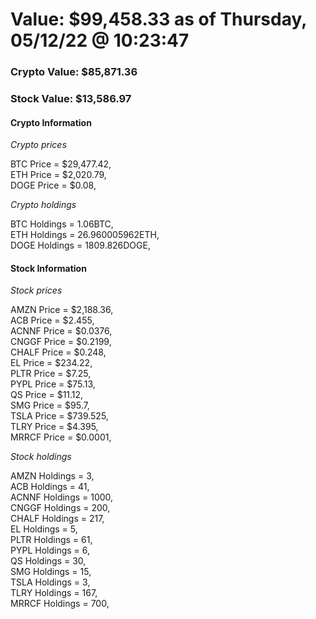 # Value: $99,458.33 as of Thursday, 05/12/22 @ 10:23:47 

### Crypto Value: $85,871.36

### Stock Value: $13,586.97

#### Crypto Information 
*Crypto prices* 

BTC Price = $29,477.42,  
ETH Price = $2,020.79,  
DOGE Price = $0.08,  


*Crypto holdings* 

BTC Holdings = 1.06BTC,  
ETH Holdings = 26.960005962ETH,  
DOGE Holdings = 1809.826DOGE,  


#### Stock Information 

*Stock prices* 

AMZN Price = $2,188.36,  
ACB Price = $2.455,  
ACNNF Price = $0.0376,  
CNGGF Price = $0.2199,  
CHALF Price = $0.248,  
EL Price = $234.22,  
PLTR Price = $7.25,  
PYPL Price = $75.13,  
QS Price = $11.12,  
SMG Price = $95.7,  
TSLA Price = $739.525,  
TLRY Price = $4.395,  
MRRCF Price = $0.0001,  


*Stock holdings* 

AMZN Holdings = 3,  
ACB Holdings = 41,  
ACNNF Holdings = 1000,  
CNGGF Holdings = 200,  
CHALF Holdings = 217,  
EL Holdings = 5,  
PLTR Holdings = 61,  
PYPL Holdings = 6,  
QS Holdings = 30,  
SMG Holdings = 15,  
TSLA Holdings = 3,  
TLRY Holdings = 167,  
MRRCF Holdings = 700,  


